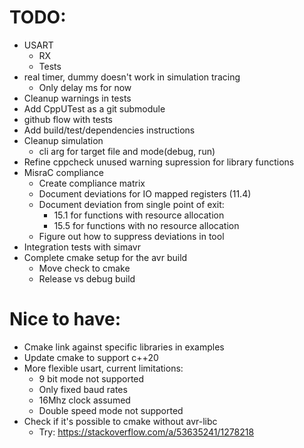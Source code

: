 # TODO:
* USART
  * RX
  * Tests
* real timer, dummy doesn't work in simulation tracing
  * Only delay ms for now
* Cleanup warnings in tests
* Add CppUTest as a git submodule
* github flow with tests
* Add build/test/dependencies instructions
* Cleanup simulation
  * cli arg for target file and mode(debug, run)
* Refine cppcheck unused warning supression for library functions
* MisraC compliance
  * Create compliance matrix
  * Document deviations for IO mapped registers (11.4)
  * Document deviation from single point of exit:
    * 15.1 for functions with resource allocation
    * 15.5 for functions with no resource allocation
  * Figure out how to suppress deviations in tool
* Integration tests with simavr
* Complete cmake setup for the avr build
  * Move check to cmake
  * Release vs debug build

# Nice to have:
* Cmake link against specific libraries in examples
* Update cmake to support c++20
* More flexible usart, current limitations:
  * 9 bit mode not supported
  * Only fixed baud rates
  * 16Mhz clock assumed
  * Double speed mode not supported
* Check if it's possible to cmake without avr-libc
  * Try: https://stackoverflow.com/a/53635241/1278218
